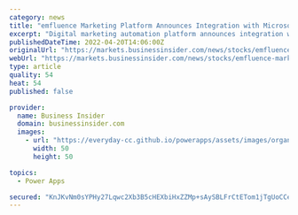 ```yaml
---
category: news
title: "emfluence Marketing Platform Announces Integration with Microsoft Power Apps"
excerpt: "Digital marketing automation platform announces integration with Microsoft Power Apps, providing powerful marketing automation capabilities to Power Apps. KANSAS CITY, Mo., April 20, 2022 ..."
publishedDateTime: 2022-04-20T14:06:00Z
originalUrl: "https://markets.businessinsider.com/news/stocks/emfluence-marketing-platform-announces-integration-with-microsoft-power-apps-1031368428"
webUrl: "https://markets.businessinsider.com/news/stocks/emfluence-marketing-platform-announces-integration-with-microsoft-power-apps-1031368428"
type: article
quality: 54
heat: 54
published: false

provider:
  name: Business Insider
  domain: businessinsider.com
  images:
    - url: "https://everyday-cc.github.io/powerapps/assets/images/organizations/businessinsider.com-50x50.jpg"
      width: 50
      height: 50

topics:
  - Power Apps

secured: "KnJKvNm0sYPHy27Lqwc2Xb3B5cHEXbiHxZZMp+sAySBLFrCtETom1jTgUoCCeyRdcJJgMGqmp21vSe8V+vr41C3fo3gRlJ0qd7WmZgoAF5plePdxGXPUP7ou0tY9MHGJNvXPm00tU/t5viEfqGp8xCZm6F48K2Atusv/Usn7s2qekRsuTdpXJt9PypelKgoveKyZvSFMHSq54GUigFnKyOzefV0Ni6I4c1sgSfjD/CDrxlk9i6BbxoGvXMjsKeWogz/2F2oiy4foYgBAVMVtQrKyFWVnRCVK2VrMSPDQOwxKHERJVMDFGhLHsATE8/SUY6myV6omwC2S+8oEABR3MnWPwqr1j8SzG1rEFer6T5o=;NPwOoaOski+8eCHATMyNGg=="
---
```


